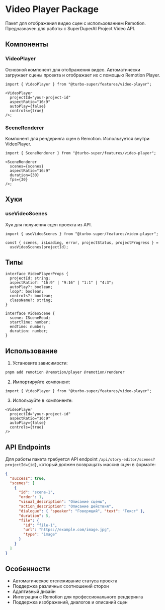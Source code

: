 # Video Player Package

Пакет для отображения видео сцен с использованием Remotion. Предназначен для работы с SuperDuperAI Project Video API.

## Компоненты

### VideoPlayer

Основной компонент для отображения видео. Автоматически загружает сцены проекта и отображает их с помощью Remotion Player.

```tsx
import { VideoPlayer } from "@turbo-super/features/video-player";

<VideoPlayer
  projectId="your-project-id"
  aspectRatio="16:9"
  autoPlay={false}
  controls={true}
/>;
```

### SceneRenderer

Компонент для рендеринга сцен в Remotion. Используется внутри VideoPlayer.

```tsx
import { SceneRenderer } from "@turbo-super/features/video-player";

<SceneRenderer
  scenes={scenes}
  aspectRatio="16:9"
  duration={30}
  fps={30}
/>;
```

## Хуки

### useVideoScenes

Хук для получения сцен проекта из API.

```tsx
import { useVideoScenes } from "@turbo-super/features/video-player";

const { scenes, isLoading, error, projectStatus, projectProgress } =
  useVideoScenes(projectId);
```

## Типы

```tsx
interface VideoPlayerProps {
  projectId: string;
  aspectRatio?: "16:9" | "9:16" | "1:1" | "4:3";
  autoPlay?: boolean;
  loop?: boolean;
  controls?: boolean;
  className?: string;
}

interface VideoScene {
  scene: ISceneRead;
  startTime: number;
  endTime: number;
  duration: number;
}
```

## Использование

1. Установите зависимости:

```bash
pnpm add remotion @remotion/player @remotion/renderer
```

2. Импортируйте компонент:

```tsx
import { VideoPlayer } from "@turbo-super/features/video-player";
```

3. Используйте в компоненте:

```tsx
<VideoPlayer
  projectId="your-project-id"
  aspectRatio="16:9"
  autoPlay={false}
  controls={true}
/>
```

## API Endpoints

Для работы пакета требуется API endpoint `/api/story-editor/scenes?projectId={id}`, который должен возвращать массив сцен в формате:

```json
{
  "success": true,
  "scenes": [
    {
      "id": "scene-1",
      "order": 1,
      "visual_description": "Описание сцены",
      "action_description": "Описание действия",
      "dialogue": { "speaker": "Говорящий", "text": "Текст" },
      "duration": 5,
      "file": {
        "id": "file-1",
        "url": "https://example.com/image.jpg",
        "type": "image"
      }
    }
  ]
}
```

## Особенности

- Автоматическое отслеживание статуса проекта
- Поддержка различных соотношений сторон
- Адаптивный дизайн
- Интеграция с Remotion для профессионального рендеринга
- Поддержка изображений, диалогов и описаний сцен




